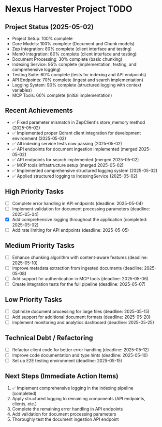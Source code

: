 # Nexus Harvester Project TODO

## Project Status (2025-05-02)
- Project Setup: 100% complete
- Core Models: 100% complete (Document and Chunk models)
- Zep Integration: 80% complete (client interface and testing)
- Mem0 Integration: 80% complete (client interface and testing)
- Document Processing: 30% complete (basic chunking)
- Indexing Service: 95% complete (implementation, testing, and comprehensive logging)
- Testing Suite: 60% complete (tests for indexing and API endpoints)
- API Endpoints: 70% complete (ingest and search implementation)
- Logging System: 90% complete (structured logging with context variables)
- MCP Tools: 60% complete (initial implementation)

## Recent Achievements
- ✅ Fixed parameter mismatch in ZepClient's store_memory method (2025-05-02)
- ✅ Implemented proper Qdrant client integration for development environment (2025-05-02)
- ✅ All indexing service tests now passing (2025-05-02)
- ✅ API endpoints for document ingestion implemented (merged 2025-05-02)
- ✅ API endpoints for search implemented (merged 2025-05-02)
- ✅ MCP tools infrastructure setup (merged 2025-05-02)
- ✅ Implemented comprehensive structured logging system (2025-05-02)
- ✅ Applied structured logging to IndexingService (2025-05-02)

## High Priority Tasks
- [ ] Complete error handling in API endpoints (deadline: 2025-05-04)
- [ ] Implement validation for document processing parameters (deadline: 2025-05-04)
- [x] Add comprehensive logging throughout the application (completed: 2025-05-02)
- [ ] Add rate limiting for API endpoints (deadline: 2025-05-05)

## Medium Priority Tasks
- [ ] Enhance chunking algorithm with content-aware features (deadline: 2025-05-10)
- [ ] Improve metadata extraction from ingested documents (deadline: 2025-05-08)
- [ ] Add support for authentication in MCP tools (deadline: 2025-05-06)
- [ ] Create integration tests for the full pipeline (deadline: 2025-05-07)

## Low Priority Tasks
- [ ] Optimize document processing for large files (deadline: 2025-05-15)
- [ ] Add support for additional document formats (deadline: 2025-05-20)
- [ ] Implement monitoring and analytics dashboard (deadline: 2025-05-25)

## Technical Debt / Refactoring
- [ ] Refactor client code for better error handling (deadline: 2025-05-12)
- [ ] Improve code documentation and type hints (deadline: 2025-05-10)
- [ ] Set up E2E testing environment (deadline: 2025-05-15)

## Next Steps (Immediate Action Items)
1. ✅ Implement comprehensive logging in the indexing pipeline (completed)
2. Apply structured logging to remaining components (API endpoints, clients, etc.)
3. Complete the remaining error handling in API endpoints
4. Add validation for document processing parameters
5. Thoroughly test the document ingestion API endpoint
